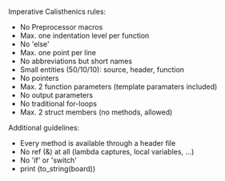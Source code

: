 Imperative Calisthenics rules:
 * No Preprocessor macros
 * Max. one indentation level per function
 * No 'else'
 * Max. one point per line
 * No abbreviations but short names
 * Small entities (50/10/10): source, header, function
 * No pointers
 * Max. 2 function parameters (template paramaters included)
 * No output parameters
 * No traditional for-loops
 * Max. 2 struct members (no methods, allowed)

 Additional guidelines:
  * Every method is available through a header file
  * No ref (&) at all (lambda captures, local variables, ...)
  * No 'if' or 'switch'
  * print (to_string(board))